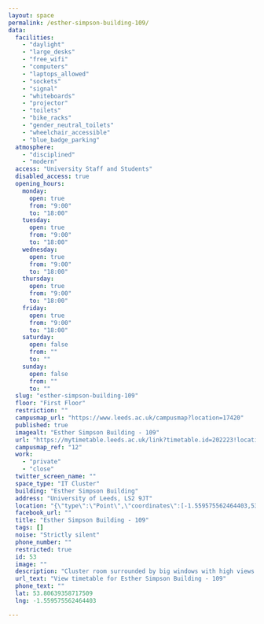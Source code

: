 ```yaml
---
layout: space
permalink: /esther-simpson-building-109/
data:
  facilities:
    - "daylight"
    - "large_desks"
    - "free_wifi"
    - "computers"
    - "laptops_allowed"
    - "sockets"
    - "signal"
    - "whiteboards"
    - "projector"
    - "toilets"
    - "bike_racks"
    - "gender_neutral_toilets"
    - "wheelchair_accessible"
    - "blue_badge_parking"
  atmosphere:
    - "disciplined"
    - "modern"
  access: "University Staff and Students"
  disabled_access: true
  opening_hours:
    monday:
      open: true
      from: "9:00"
      to: "18:00"
    tuesday:
      open: true
      from: "9:00"
      to: "18:00"
    wednesday:
      open: true
      from: "9:00"
      to: "18:00"
    thursday:
      open: true
      from: "9:00"
      to: "18:00"
    friday:
      open: true
      from: "9:00"
      to: "18:00"
    saturday:
      open: false
      from: ""
      to: ""
    sunday:
      open: false
      from: ""
      to: ""
  slug: "esther-simpson-building-109"
  floor: "First Floor"
  restriction: ""
  campusmap_url: "https://www.leeds.ac.uk/campusmap?location=17420"
  published: true
  imagealt: "Esther Simpson Building - 109"
  url: "https://mytimetable.leeds.ac.uk/link?timetable.id=202223!location!6856E1BEE4EE6ABF22261FF5840C4D26"
  campusmap_ref: "12"
  work:
    - "private"
    - "close"
  twitter_screen_name: ""
  space_type: "IT Cluster"
  building: "Esther Simpson Building"
  address: "University of Leeds, LS2 9JT"
  location: "{\"type\":\"Point\",\"coordinates\":[-1.559575562464403,53.80639358717509]}"
  facebook_url: ""
  title: "Esther Simpson Building - 109"
  tags: []
  noise: "Strictly silent"
  phone_number: ""
  restricted: true
  id: 53
  image: ""
  description: "Cluster room surrounded by big windows with high views of the University campus. Perfect for focused study with access to computers. 76 seat capacity."
  url_text: "View timetable for Esther Simpson Building - 109"
  phone_text: ""
  lat: 53.80639358717509
  lng: -1.559575562464403

---
```

